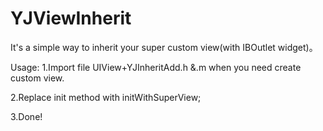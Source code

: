 # YJViewInherit
It's a simple way to inherit your super custom view(with IBOutlet widget)。

Usage:
1.Import file UIView+YJInheritAdd.h &.m when you need create custom view. 

2.Replace init method with initWithSuperView;

3.Done!

